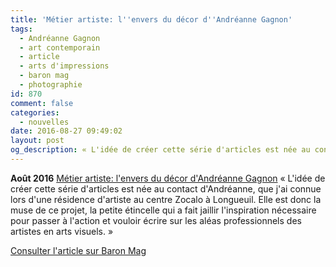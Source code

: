 ```yaml
---
title: 'Métier artiste: l''envers du décor d''Andréanne Gagnon'
tags:
  - Andréanne Gagnon
  - art contemporain
  - article
  - arts d'impressions
  - baron mag
  - photographie
id: 870
comment: false
categories:
  - nouvelles
date: 2016-08-27 09:49:02
layout: post
og_description: « L'idée de créer cette série d'articles est née au contact d'Andréanne...»
---
```


**Août 2016**
[Métier artiste: l'envers du décor d'Andréanne Gagnon](http://www.baronmag.com/2016/08/metier-artiste-lenvers-du-decor-dandreanne-gagnon/)
« L'idée de créer cette série d'articles est née au contact d'Andréanne, que j'ai connue lors d'une résidence d'artiste au centre Zocalo à Longueuil. Elle est donc la muse de ce projet, la petite étincelle qui a fait jaillir l'inspiration nécessaire pour passer à l'action et vouloir écrire sur les aléas professionnels des artistes en arts visuels. »

[Consulter l'article sur Baron Mag](http://www.baronmag.com/2016/08/metier-artiste-lenvers-du-decor-dandreanne-gagnon/)
